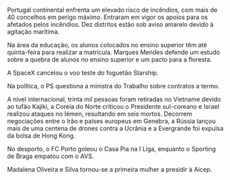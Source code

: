 Portugal continental enfrenta um elevado risco de incêndios, com mais de 40 concelhos em perigo máximo. Entraram em vigor os apoios para os afetados pelos incêndios. Dez distritos estão sob aviso amarelo devido à agitação marítima.

Na área da educação, os alunos colocados no ensino superior têm até quinta-feira para realizar a matrícula. Marques Mendes defende um estudo sobre a quebra de alunos no ensino superior e um pacto para a floresta.

A SpaceX cancelou o voo teste do foguetão Starship.

Na política, o PS questiona a ministra do Trabalho sobre contratos a termo.

A nível internacional, trinta mil pessoas foram retiradas no Vietname devido ao tufão Kajiki, a Coreia do Norte criticou o Presidente sul-coreano e Israel realizou ataques no Iémen, resultando em seis mortos. Decorrem negociações entre o Irão e países europeus em Genebra, a Rússia lançou mais de uma centena de drones contra a Ucrânia e a Evergrande foi expulsa da bolsa de Hong Kong.

No desporto, o FC Porto goleou o Casa Pia na I Liga, enquanto o Sporting de Braga empatou com o AVS.

Madalena Oliveira e Silva tornou-se a primeira mulher a presidir à Aicep.